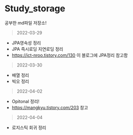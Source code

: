 # Study_storage
공부한 md파일 저장소!

> 2022-03-29    
- JPA영속성 정리
- JPA 즉시로딩 지연로딩 정리
- https://ict-nroo.tistory.com/130 이 블로그에 JPA정리 참고함
> 2022-03-30
- 배열 정리
- 빅오 정리
> 2022-04-02
- Opitonal 정리!
- https://mangkyu.tistory.com/203 참고
> 2022-04-04
- 로지스틱 회귀 정리